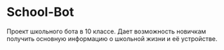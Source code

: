 # School-Bot
Проект школьного бота в 10 классе.
Дает возможность новичкам получить основную информацию о школьной жизни и её устройстве. 
